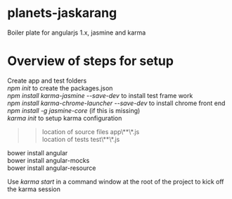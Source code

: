 # planets-jaskarang
Boiler plate for angularjs 1.x, jasmine and karma

# Overview of steps for setup
Create app and test folders <br />
*npm init* to create the packages.json <br />
*npm install karma-jasmine --save-dev* to install test frame work <br />
*npm install karma-chrome-launcher --save-dev* to install chrome front end <br />
*npm install -g jasmine-core* (if this is missing) <br />
*karma init* to setup karma configuration <br />

>> location of source files app\\\*\*\\\*.js<br/>
>> location of tests test\\\*\*\\\*.js


bower install angular<br />
bower install angular-mocks<br />
bower install angular-resource<br />

Use *karma start* in a command window at the root of the project to kick off the karma session
